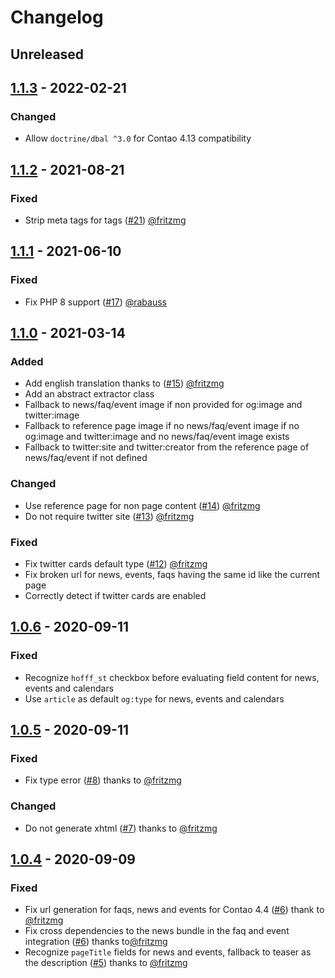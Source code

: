# Changelog

## Unreleased

## [1.1.3] - 2022-02-21

### Changed

 - Allow `doctrine/dbal ^3.0` for Contao 4.13 compatibility


## [1.1.2] - 2021-08-21

### Fixed

 - Strip meta tags for tags ([#21](https://github.com/hofff/contao-social-tags/pull/21)) [@fritzmg](https://github.com/fritzmg)


## [1.1.1] - 2021-06-10

### Fixed

 - Fix PHP 8 support ([#17](https://github.com/hofff/contao-social-tags/pull/17)) [@rabauss](https://github.com/rabauss)


## [1.1.0] - 2021-03-14

### Added

 - Add english translation thanks to ([#15](https://github.com/hofff/contao-social-tags/pull/8)) [@fritzmg](https://github.com/fritzmg)
 - Add an abstract extractor class
 - Fallback to news/faq/event image if non provided for og:image and twitter:image
 - Fallback to reference page image if no news/faq/event image if no og:image and twitter:image and no news/faq/event image exists
 - Fallback to twitter:site and twitter:creator from the reference page of news/faq/event if not defined 

### Changed

 - Use reference page for non page content ([#14](https://github.com/hofff/contao-social-tags/pull/14)) [@fritzmg](https://github.com/fritzmg)
 - Do not require twitter site ([#13](https://github.com/hofff/contao-social-tags/pull/13)) [@fritzmg](https://github.com/fritzmg)

### Fixed

 - Fix twitter cards default type  ([#12](https://github.com/hofff/contao-social-tags/pull/12)) [@fritzmg](https://github.com/fritzmg)
 - Fix broken url for news, events, faqs having the same id like the current page
 - Correctly detect if twitter cards are enabled


## [1.0.6] - 2020-09-11

### Fixed

 - Recognize `hofff_st` checkbox before evaluating field content for news, events and calendars
 - Use `article` as default `og:type` for news, events and calendars


## [1.0.5] - 2020-09-11

### Fixed

 - Fix type error ([#8](https://github.com/hofff/contao-social-tags/pull/8)) thanks to [@fritzmg](https://github.com/fritzmg)

### Changed

 - Do not generate xhtml ([#7](https://github.com/hofff/contao-social-tags/pull/7)) thanks to [@fritzmg](https://github.com/fritzmg)


## [1.0.4] - 2020-09-09

### Fixed

 - Fix url generation for faqs, news and events for Contao 4.4 ([#6](https://github.com/hofff/contao-social-tags/pull/6)) thank to [@fritzmg](https://github.com/fritzmg)
 - Fix cross dependencies to the news bundle in the faq and event integration ([#6](https://github.com/hofff/contao-social-tags/pull/6)) thanks to[@fritzmg](https://github.com/fritzmg)
 - Recognize `pageTitle` fields for news and events, fallback to teaser as the description ([#5](https://github.com/hofff/contao-social-tags/pull/5)) thanks to [@fritzmg](https://github.com/fritzmg)

[1.1.3]: https://github.com/hofff/contao-social-tags/compare/1.1.2...1.1.3
[1.1.2]: https://github.com/hofff/contao-social-tags/compare/1.1.1...1.1.2
[1.1.1]: https://github.com/hofff/contao-social-tags/compare/1.1.0...1.1.1
[1.1.0]: https://github.com/hofff/contao-social-tags/compare/1.0.6...1.1.0
[1.0.6]: https://github.com/hofff/contao-social-tags/compare/1.0.5...1.0.6
[1.0.5]: https://github.com/hofff/contao-social-tags/compare/1.0.4...1.0.5
[1.0.4]: https://github.com/hofff/contao-social-tags/compare/1.0.3...1.0.4
